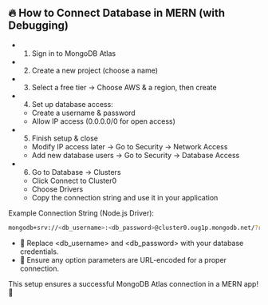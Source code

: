 
## 🔥 How to Connect Database in MERN (with Debugging)
- 1. Sign in to MongoDB Atlas
- 2. Create a new project (choose a name)
- 3. Select a free tier → Choose AWS & a region, then create
- 4. Set up database access:
    - Create a username & password
    - Allow IP access (0.0.0.0/0 for open access)
- 5. Finish setup & close
  - Modify IP access later → Go to Security → Network Access
  - Add new database users → Go to Security → Database Access

- 6. Go to Database → Clusters
  - Click Connect to Cluster0
  - Choose Drivers
  - Copy the connection string and use it in your application

Example Connection String (Node.js Driver):
```bash
mongodb+srv://<db_username>:<db_password>@cluster0.oug1p.mongodb.net/?retryWrites=true&w=majority&appName=Cluster0
```

  - 📌 Replace <db_username> and <db_password> with your database credentials.
  - 📌 Ensure any option parameters are URL-encoded for a proper connection.

This setup ensures a successful MongoDB Atlas connection in a MERN app! 🚀